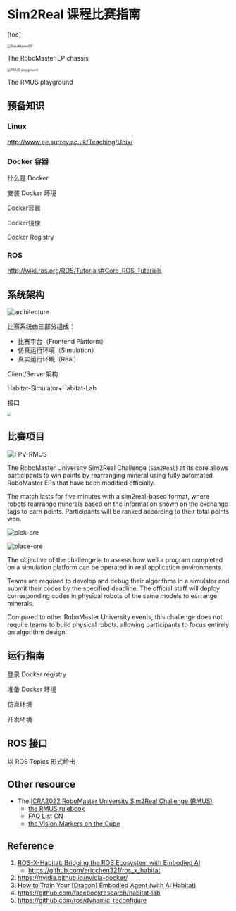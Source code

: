 # Sim2Real 课程比赛指南

[toc]

<img src="./assets/RoboMasterEP.gif" alt="RoboMasterEP" style="zoom: 50%;" />

The RoboMaster EP chassis

<img src="./assets/RMUS-playground.png" alt="RMUS-playground" style="zoom:50%;" />

The RMUS playground

## 预备知识

### Linux

http://www.ee.surrey.ac.uk/Teaching/Unix/

### Docker 容器

什么是 Docker 

安装 Docker 环境

Docker容器

Docker镜像

Docker Registry

### ROS

http://wiki.ros.org/ROS/Tutorials#Core_ROS_Tutorials

## 系统架构

<img src="assets/system-architecture.svg" alt="architecture"  />



比赛系统由三部分组成：

* 比赛平台（Frontend Platform）
* 仿真运行环境（Simulation）
* 真实运行环境（Real）





Client/Server架构

Habitat-Simulator+Habitat-Lab

接口

<img src="assets/arch-EP-sim2real.png" style="zoom:50%;" />


## 比赛项目

![FPV-RMUS](./assets/FPV-RMUS.gif)

The RoboMaster University Sim2Real Challenge (`Sim2Real`) at its core allows participants to win points by
rearranging mineral using fully automated RoboMaster EPs that have been modified officially. 

The match lasts for five minutes with a sim2real-based format, where robots rearrange minerals based on the information shown on the exchange tags to earn points. Participants will be ranked according to their total points won. 

![pick-ore](./assets/pick-ore.gif)

![place-ore](./assets/pick-ore.gif)

The objective of the challenge is to assess how well a program completed on a simulation platform can be operated in real application environments. 

Teams are required to develop and debug their algorithms in a simulator and submit their codes by the specified deadline. The official staff will deploy corresponding codes in physical robots of the same models to earrange minerals. 

Compared to other RoboMaster University events, this challenge does not require teams to build physical robots, allowing participants to focus entirely on algorithm design.


## 运行指南

登录 Docker registry

准备 Docker 环境

仿真环境

开发环境

## ROS 接口

以 ROS Topics 形式给出



## Other resource

- The [ICRA2022 RoboMaster University Sim2Real Challenge (RMUS)](https://air.tsinghua.edu.cn/robomaster/sim2real_icra22.html)
  - [the RMUS rulebook](https://air.tsinghua.edu.cn/robomaster/RMUS2022_rules_manual.pdf)
  - [FAQ List](https://air.tsinghua.edu.cn/robomaster/FAQ_List.pdf) [CN](https://air.tsinghua.edu.cn/robomaster/FAQ_List_Chinese.pdf)
  - [the Vision Markers on the Cube](https://dl.djicdn.com/downloads/robomaster-s1/20190620/RoboMaster_S1_Vision_Markers_44pcs_15_15cm_updated.pdf)

## Reference

1. [ROS-X-Habitat: Bridging the ROS Ecosystem with Embodied AI](https://arxiv.org/abs/2109.07703)
   - https://github.com/ericchen321/ros_x_habitat
2. https://nvidia.github.io/nvidia-docker/
3. [How to Train Your [Dragon] Embodied Agent (with AI Habitat)](https://aihabitat.org/tutorial/2020/)
4. https://github.com/facebookresearch/habitat-lab
5. https://github.com/ros/dynamic_reconfigure



